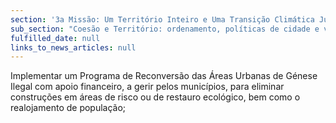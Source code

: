 ```yaml
---
section: '3a Missão: Um Território Inteiro e Uma Transição Climática Justa'
sub_section: "Coesão e Território: ordenamento, políticas de cidade e valorização do interior para dinamizar a economia"
fulfilled_date: null
links_to_news_articles: null
---
```


Implementar um Programa de Reconversão das Áreas Urbanas de Génese Ilegal com apoio financeiro, a gerir pelos municípios, para eliminar construções em áreas de risco ou de restauro ecológico, bem como o realojamento de população;